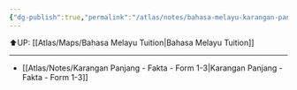 ```yaml
---
{"dg-publish":true,"permalink":"/atlas/notes/bahasa-melayu-karangan-panjang-form-1-3/"}
---
```


⬆️UP: [[Atlas/Maps/Bahasa Melayu Tuition\|Bahasa Melayu Tuition]]

---

- [[Atlas/Notes/Karangan Panjang - Fakta - Form 1-3\|Karangan Panjang - Fakta - Form 1-3]]
